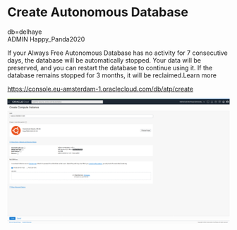 # Create Autonomous Database  

db=delhaye  
ADMIN Happy_Panda2020




If your Always Free Autonomous Database has no activity for 7 consecutive days, the database will be automatically stopped. Your data will be preserved, and you can restart the database to continue using it. If the database remains stopped for 3 months, it will be reclaimed.Learn more


https://console.eu-amsterdam-1.oraclecloud.com/db/atp/create

![VM](https://github.com/boschpeter/OCI/blob/master/pictures/oraclecloud/create_computer_instance.png)





